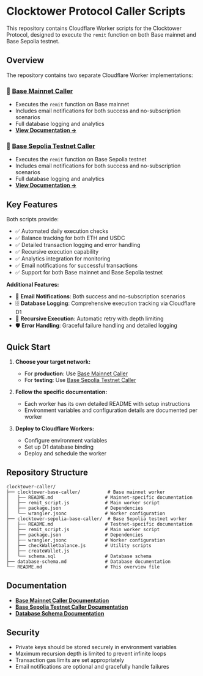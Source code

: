 # Clocktower Protocol Caller Scripts

This repository contains Cloudflare Worker scripts for the Clocktower Protocol, designed to execute the `remit` function on both Base mainnet and Base Sepolia testnet.

## Overview

The repository contains two separate Cloudflare Worker implementations:

### 🚀 [Base Mainnet Caller](./clocktower-base-caller/)
- Executes the `remit` function on Base mainnet
- Includes email notifications for both success and no-subscription scenarios
- Full database logging and analytics
- **[View Documentation →](./clocktower-base-caller/README.md)**

### 🧪 [Base Sepolia Testnet Caller](./clocktower-sepolia-base-caller/)
- Executes the `remit` function on Base Sepolia testnet
- Includes email notifications for both success and no-subscription scenarios
- Full database logging and analytics
- **[View Documentation →](./clocktower-sepolia-base-caller/README.md)**

## Key Features

Both scripts provide:
- ✅ Automated daily execution checks
- ✅ Balance tracking for both ETH and USDC
- ✅ Detailed transaction logging and error handling
- ✅ Recursive execution capability
- ✅ Analytics integration for monitoring
- ✅ Email notifications for successful transactions
- ✅ Support for both Base mainnet and Base Sepolia testnet

**Additional Features:**
- 📧 **Email Notifications**: Both success and no-subscription scenarios
- 🗄️ **Database Logging**: Comprehensive execution tracking via Cloudflare D1
- 🔄 **Recursive Execution**: Automatic retry with depth limiting
- 🛡️ **Error Handling**: Graceful failure handling and detailed logging

## Quick Start

1. **Choose your target network:**
   - For **production**: Use [Base Mainnet Caller](./clocktower-base-caller/)
   - For **testing**: Use [Base Sepolia Testnet Caller](./clocktower-sepolia-base-caller/)

2. **Follow the specific documentation:**
   - Each worker has its own detailed README with setup instructions
   - Environment variables and configuration details are documented per worker

3. **Deploy to Cloudflare Workers:**
   - Configure environment variables
   - Set up D1 database binding
   - Deploy and schedule the worker

## Repository Structure

```
clocktower-caller/
├── clocktower-base-caller/          # Base mainnet worker
│   ├── README.md                   # Mainnet-specific documentation
│   ├── remit_script.js             # Main worker script
│   ├── package.json                # Dependencies
│   └── wrangler.jsonc              # Worker configuration
├── clocktower-sepolia-base-caller/  # Base Sepolia testnet worker
│   ├── README.md                   # Testnet-specific documentation
│   ├── remit_script.js             # Main worker script
│   ├── package.json                # Dependencies
│   ├── wrangler.jsonc              # Worker configuration
│   ├── checkWalletbalance.js       # Utility scripts
│   ├── createWallet.js
│   └── schema.sql                  # Database schema
├── database-schema.md              # Database documentation
└── README.md                       # This overview file
```

## Documentation

- **[Base Mainnet Caller Documentation](./clocktower-base-caller/README.md)**
- **[Base Sepolia Testnet Caller Documentation](./clocktower-sepolia-base-caller/README.md)**
- **[Database Schema Documentation](./database-schema.md)**

## Security

- Private keys should be stored securely in environment variables
- Maximum recursion depth is limited to prevent infinite loops
- Transaction gas limits are set appropriately
- Email notifications are optional and gracefully handle failures

